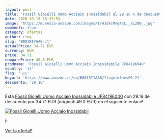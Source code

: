 ```yaml
---
layout: post
title: 'Fossil Gioielli Uomo Acciaio Inossidabil al 29.16 % de descuento'
date: 2020-10-15 15:37:53
image: 'https://m.media-amazon.com/images/I/41dksMmg4sL._SL200_.jpg'
comments: true
category: ofertas
author: ring
slug: 'B001RIYAA0-it'
actualPrice: 34.71 EUR
currency: EUR
price: 34.71
comparePrice: 49.0 EUR
prodname: 'Fossil Gioielli Uomo Acciaio Inossidabile JF84196040'
country: 'it'
flag: '🇮🇹'
buyurl: 'https://www.amazon.it/dp/B001RIYAA0/?tag=tolees00-21'
descuento: '29.16'
---
```


Está [Fossil Gioielli Uomo Acciaio Inossidabile JF84196040](https://www.amazon.it/dp/B001RIYAA0/?tag=tolees00-21) con 29.16 de descuento por 34.71 EUR (original: 49.0 EUR) en el siguiente enlace!

[![Fossil Gioielli Uomo Acciaio Inossidabil](https://m.media-amazon.com/images/I/41dksMmg4sL._SL200_.jpg)](https://www.amazon.it/dp/B001RIYAA0/?tag=tolees00-21)

ℹ️:


[Ver la oferta!!](https://www.amazon.it/dp/B001RIYAA0/?tag=tolees00-21)
